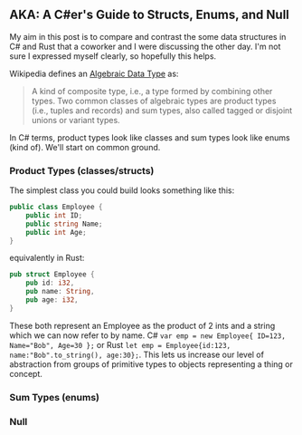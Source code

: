 AKA: A C#er's Guide to Structs, Enums, and Null
---------------------------------------------------
My aim in this post is to compare and contrast the some data structures in C# and Rust that a coworker and I were discussing the other day.  I'm not sure I expressed myself clearly, so hopefully this helps.

Wikipedia defines an [Algebraic Data Type][wiki-adt] as: 

> A kind of composite type, i.e., a type formed by combining other types. Two common classes of algebraic types are product types (i.e., tuples and records) and sum types, also called tagged or disjoint unions or variant types.

In C# terms, product types look like classes and sum types look like enums (kind of).  We'll start on common ground.

### Product Types (classes/structs)
The simplest class you could build looks something like this:

```csharp
public class Employee {
    public int ID;
    public string Name;
    public int Age;
}
```

equivalently in Rust:

```rust
pub struct Employee {
    pub id: i32,
    pub name: String,
    pub age: i32,
}
```

These both represent an Employee as the product of 2 ints and a string which we can now refer to by name.  C# `var emp = new Employee{ ID=123, Name="Bob", Age=30 };` or Rust `let emp = Employee{id:123, name:"Bob".to_string(), age:30};`.  This lets us increase our level of abstraction from groups of primitive types to objects representing a thing or concept.  

### Sum Types (enums)



### Null



[wiki-adt]: https://en.wikipedia.org/wiki/Algebraic_data_type

[enum-classes]: https://lostechies.com/jimmybogard/2008/08/12/enumeration-classes/
[type-safe-enum]: http://blog.falafel.com/introducing-type-safe-enum-pattern/
[enum-alternatives]: http://ardalis.com/enum-alternatives-in-c

